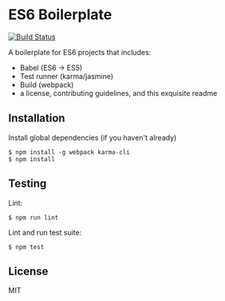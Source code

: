 ES6 Boilerplate
===============================================================================

[![Build Status](https://travis-ci.org/rjz/es6-client-boilerplate.svg?branch=master)](https://travis-ci.org/rjz/es6-client-boilerplate)

A boilerplate for ES6 projects that includes:

  * Babel (ES6 -> ES5)
  * Test runner (karma/jasmine)
  * Build (webpack)
  * a license, contributing guidelines, and this exquisite readme

Installation
-------------------------------------------------------------------------------

Install global dependencies (if you haven't already)

    $ npm install -g webpack karma-cli
    $ npm install

Testing
-------------------------------------------------------------------------------

Lint:

    $ npm run lint

Lint and run test suite:

    $ npm test

License
-------------------------------------------------------------------------------

MIT

